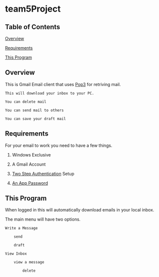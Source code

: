 # team5Project
## Table of Contents
[Overview](#overview)

[Requirements](#requirements)

[This Program](#this-program)


## Overview
This is Gmail Email client that uses [Pop3](https://en.wikipedia.org/wiki/Post_Office_Protocol) for retriving mail. 

	This will download your inbox to your PC.

	You can delete mail

	You can send mail to others

	You can save your draft mail

## Requirements
For your email to work you need to have a few things.

1) Windows Exclusive

2) A Gmail Account

2) [Two Step Authentication](https://www.google.com/landing/2step/#tab=how-it-works) Setup 

3) [An App Password](https://support.google.com/accounts/answer/185833?hl=en)

## This Program
When logged in this will automatically download emails in your local inbox.

The main menu will have two options.

	Write a Message

		send
	
		draft
	
	View Inbox

		view a message
	
			delete


